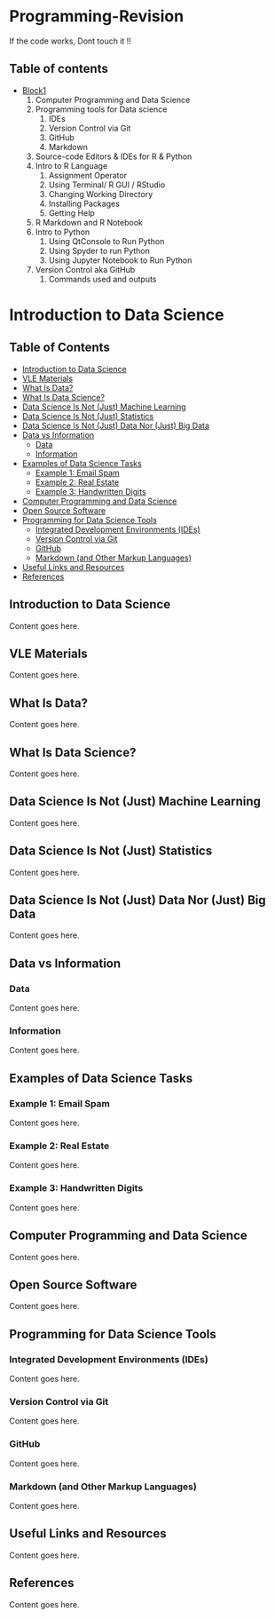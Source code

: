 # Programming-Revision
If the code works, Dont touch it !!

## Table of contents
* [Block1](#block1)
   1. Computer Programming and Data Science
   2. Programming tools for Data science
      1. IDEs
      2. Version Control via Git
      3. GitHub
      4. Markdown
   1. Source-code Editors & IDEs for R & Python
   2. Intro to R Language
      1. Assignment Operator
      2. Using Terminal/ R GUI / RStudio
      3. Changing Working Directory
      4. Installing Packages
      5. Getting Help
   1. R Markdown and R Notebook
   2. Intro to Python
      1. Using QtConsole to Run Python
      2. Using Spyder to run Python
      3. Using Jupyter Notebook to Run Python
   1. Version Control aka GitHub
      1. Commands used and outputs

# Introduction to Data Science

## Table of Contents
- [Introduction to Data Science](#introduction-to-data-science)
- [VLE Materials](#vle-materials)
- [What Is Data?](#what-is-data)
- [What Is Data Science?](#what-is-data-science)
- [Data Science Is Not (Just) Machine Learning](#data-science-is-not-just-machine-learning)
- [Data Science Is Not (Just) Statistics](#data-science-is-not-just-statistics)
- [Data Science Is Not (Just) Data Nor (Just) Big Data](#data-science-is-not-just-data-nor-just-big-data)
- [Data vs Information](#data-vs-information)
  - [Data](#data)
  - [Information](#information)
- [Examples of Data Science Tasks](#examples-of-data-science-tasks)
  - [Example 1: Email Spam](#example-1-email-spam)
  - [Example 2: Real Estate](#example-2-real-estate)
  - [Example 3: Handwritten Digits](#example-3-handwritten-digits)
- [Computer Programming and Data Science](#computer-programming-and-data-science)
- [Open Source Software](#open-source-software)
- [Programming for Data Science Tools](#programming-for-data-science-tools)
  - [Integrated Development Environments (IDEs)](#integrated-development-environments-ides)
  - [Version Control via Git](#version-control-via-git)
  - [GitHub](#github)
  - [Markdown (and Other Markup Languages)](#markdown-and-other-markup-languages)
- [Useful Links and Resources](#useful-links-and-resources)
- [References](#references)

## Introduction to Data Science
Content goes here.

## VLE Materials
Content goes here.

## What Is Data?
Content goes here.

## What Is Data Science?
Content goes here.

## Data Science Is Not (Just) Machine Learning
Content goes here.

## Data Science Is Not (Just) Statistics
Content goes here.

## Data Science Is Not (Just) Data Nor (Just) Big Data
Content goes here.

## Data vs Information
### Data
Content goes here.

### Information
Content goes here.

## Examples of Data Science Tasks
### Example 1: Email Spam
Content goes here.

### Example 2: Real Estate
Content goes here.

### Example 3: Handwritten Digits
Content goes here.

## Computer Programming and Data Science
Content goes here.

## Open Source Software
Content goes here.

## Programming for Data Science Tools
### Integrated Development Environments (IDEs)
Content goes here.

### Version Control via Git
Content goes here.

### GitHub
Content goes here.

### Markdown (and Other Markup Languages)
Content goes here.

## Useful Links and Resources
Content goes here.

## References
Content goes here.



